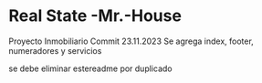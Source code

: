# Real State -Mr.-House
Proyecto Inmobiliario
Commit 23.11.2023
Se agrega index, footer, numeradores y servicios

se debe eliminar estereadme por duplicado

